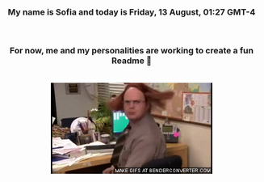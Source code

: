 


<div align="center">
<h3 >My name is Sofia and today is Friday, 13 August, 01:27 GMT-4</h3><br>
<h3 >For now, me and my personalities are working to create a fun Readme 👋
</h3><br>
<img src='img/dwight.gif' alt='working...'/>
</div>
